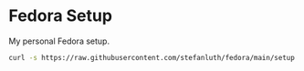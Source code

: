 # Fedora Setup

My personal Fedora setup.

```bash
curl -s https://raw.githubusercontent.com/stefanluth/fedora/main/setup.sh -o setup.sh && bash setup.sh -y
```
